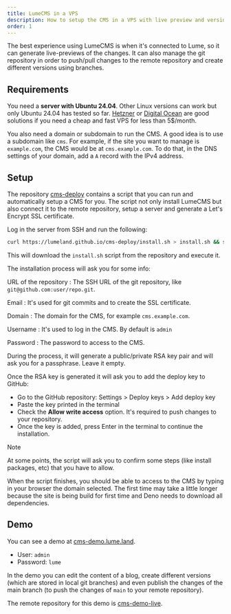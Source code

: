 ```yaml
---
title: LumeCMS in a VPS
description: How to setup the CMS in a VPS with live preview and versioning.
order: 1
---
```


The best experience using LumeCMS is when it's connected to Lume, so it can
generate live-previews of the changes. It can also manage the git repository in
order to push/pull changes to the remote repository and create different
versions using branches.

## Requirements

You need a **server with Ubuntu 24.04**. Other Linux versions can work but only
Ubuntu 24.04 has tested so far. [Hetzner](https://www.hetzner.com/) or
[Digital Ocean](https://www.digitalocean.com/) are good solutions if you need a
cheap and fast VPS for less than 5$/month.

You also need a domain or subdomain to run the CMS. A good idea is to use a
subdomain like `cms`. For example, if the site you want to manage is
`example.com`, the CMS would be at `cms.example.com`. To do that, in the DNS
settings of your domain, add a `A` record with the IPv4 address.

## Setup

The repository [cms-deploy](https://github.com/lumeland/cms-deploy) contains a
script that you can run and automatically setup a CMS for you. The script not
only install LumeCMS but also connect it to the remote repository, setup a
server and generate a Let's Encrypt SSL certificate.

Log in the server from SSH and run the following:

```sh
curl https://lumeland.github.io/cms-deploy/install.sh > install.sh && sh install.sh
```

This will download the `install.sh` script from the repository and execute it.

The installation process will ask you for some info:

<!-- deno-fmt-ignore-start -->
URL of the repository
: The SSH URL of the git repository, like `git@github.com:user/repo.git`.

Email
: It's used for git commits and to create the SSL certificate.

Domain
: The domain for the CMS, for example `cms.example.com`.

Username
: It's used to log in the CMS. By default is `admin`

Password
: The password to access to the CMS.
<!-- deno-fmt-ignore-end -->

During the process, it will generate a public/private RSA key pair and will ask
you for a passphrase. Leave it empty.

Once the RSA key is generated it will ask you to add the deploy key to GitHub:

- Go to the GitHub repository: Settings > Deploy keys > Add deploy key
- Paste the key printed in the terminal
- Check the **Allow write access** option. It's required to push changes to your
  repository.
- Once the key is added, press Enter in the terminal to continue the
  installation.

> [!note]
>
> At some points, the script will ask you to confirm some steps (like install
> packages, etc) that you have to allow.

When the script finishes, you should be able to access to the CMS by typing in
your browser the domain selected. The first time may take a little longer
because the site is being build for first time and Deno needs to download all
dependencies.

## Demo

You can see a demo at [cms-demo.lume.land](https://cms-demo.lume.land/admin).

- User: `admin`
- Password: `lume`

In the demo you can edit the content of a blog, create different versions (which
are stored in local git branches) and even publish the changes of the main
branch (to push the changes of `main` to your remote repository).

The remote repository for this demo is
[cms-demo-live](https://github.com/lumeland/cms-demo-live).
